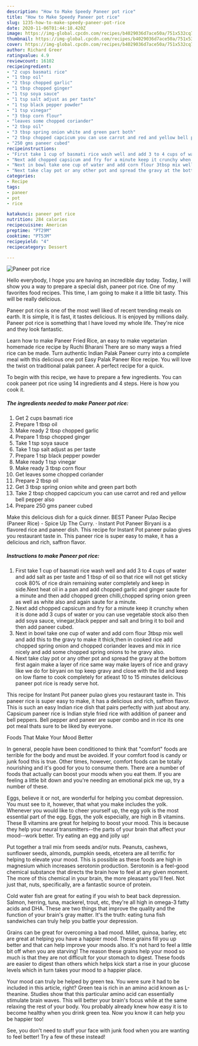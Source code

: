 ```yaml
---
description: "How to Make Speedy Paneer pot rice"
title: "How to Make Speedy Paneer pot rice"
slug: 1235-how-to-make-speedy-paneer-pot-rice
date: 2020-11-06T01:44:18.420Z
image: https://img-global.cpcdn.com/recipes/b4029036d7ace50a/751x532cq70/paneer-pot-rice-recipe-main-photo.jpg
thumbnail: https://img-global.cpcdn.com/recipes/b4029036d7ace50a/751x532cq70/paneer-pot-rice-recipe-main-photo.jpg
cover: https://img-global.cpcdn.com/recipes/b4029036d7ace50a/751x532cq70/paneer-pot-rice-recipe-main-photo.jpg
author: Richard Greer
ratingvalue: 4.9
reviewcount: 16102
recipeingredient:
- "2 cups basmati rice"
- "1 tbsp oil"
- "2 tbsp chopped garlic"
- "1 tbsp chopped ginger"
- "1 tsp soya sauce"
- "1 tsp salt adjust as per taste"
- "1 tsp black pepper powder"
- "1 tsp vinegar"
- "3 tbsp corn flour"
- "leaves some chopped coriander"
- "2 tbsp oil"
- "3 tbsp spring onion white and green part both"
- "2 tbsp chopped capcicum you can use carrot and red and yellow bell pepper also"
- "250 gms paneer cubed"
recipeinstructions:
- "First take 1 cup of basmati rice wash well and add 3 to 4 cups of water and add salt as per taste and 1 tbsp of oil so that rice will not get sticky cook 80% of rice drain remaining water completely and keep in side.Next heat oil in a pan and add chopped garlic and ginger saute for a minute and then add chopped green chilli,chopped spring onion green as well as white also and again saute for a minute."
- "Next add chopped capsicum and fry for a minute keep it crunchy when it is done add 3 cups of water or you can use vegetable stock also then add soya sauce, vinegar,black pepper and salt and bring it to boil and then add paneer cubed."
- "Next in bowl take one cup of water and add corn flour 3tbsp mix well and add this to the gravy to make it thick,then in cooked rice add chopped spring onion and chopped coriander leaves and mix in rice nicely and add some chopped spring onions to he gravy also."
- "Next take clay pot or any other pot and spread the gravy at the bottom first again make a layer of rice same way make layers of rice and gravy like we do for biryani on top keep gravy and close with the lid and keep on low flame to cook completely for atleast 10 to 15 minutes delicious paneer pot rice is ready serve hot."
categories:
- Recipe
tags:
- paneer
- pot
- rice

katakunci: paneer pot rice 
nutrition: 284 calories
recipecuisine: American
preptime: "PT29M"
cooktime: "PT53M"
recipeyield: "4"
recipecategory: Dessert

---
```



![Paneer pot rice](https://img-global.cpcdn.com/recipes/b4029036d7ace50a/751x532cq70/paneer-pot-rice-recipe-main-photo.jpg)

Hello everybody, I hope you are having an incredible day today. Today, I will show you a way to prepare a special dish, paneer pot rice. One of my favorites food recipes. This time, I am going to make it a little bit tasty. This will be really delicious.

Paneer pot rice is one of the most well liked of recent trending meals on earth. It is simple, it is fast, it tastes delicious. It is enjoyed by millions daily. Paneer pot rice is something that I have loved my whole life. They're nice and they look fantastic.

Learn how to make Paneer Fried Rice, an easy to make vegetarian homemade rice recipe by Ruchi Bharani There are so many ways a fried rice can be made. Turn authentic Indian Palak Paneer curry into a complete meal with this delicious one pot Easy Palak Paneer Rice recipe. You will love the twist on traditional palak paneer. A perfect recipe for a quick.


To begin with this recipe, we have to prepare a few ingredients. You can cook paneer pot rice using 14 ingredients and 4 steps. Here is how you cook it.

<!--inarticleads1-->

##### The ingredients needed to make Paneer pot rice:

1. Get 2 cups basmati rice
1. Prepare 1 tbsp oil
1. Make ready 2 tbsp chopped garlic
1. Prepare 1 tbsp chopped ginger
1. Take 1 tsp soya sauce
1. Take 1 tsp salt adjust as per taste
1. Prepare 1 tsp black pepper powder
1. Make ready 1 tsp vinegar
1. Make ready 3 tbsp corn flour
1. Get leaves some chopped coriander
1. Prepare 2 tbsp oil
1. Get 3 tbsp spring onion white and green part both
1. Take 2 tbsp chopped capcicum you can use carrot and red and yellow bell pepper also
1. Prepare 250 gms paneer cubed


Make this delicious dish for a quick dinner. BEST Paneer Pulao Recipe (Paneer Rice) - Spice Up The Curry. · Instant Pot Paneer Biryani is a flavored rice and paneer dish. This recipe for Instant Pot paneer pulao gives you restaurant taste in. This paneer rice is super easy to make, it has a delicious and rich, saffron flavor. 

<!--inarticleads2-->

##### Instructions to make Paneer pot rice:

1. First take 1 cup of basmati rice wash well and add 3 to 4 cups of water and add salt as per taste and 1 tbsp of oil so that rice will not get sticky cook 80% of rice drain remaining water completely and keep in side.Next heat oil in a pan and add chopped garlic and ginger saute for a minute and then add chopped green chilli,chopped spring onion green as well as white also and again saute for a minute.
1. Next add chopped capsicum and fry for a minute keep it crunchy when it is done add 3 cups of water or you can use vegetable stock also then add soya sauce, vinegar,black pepper and salt and bring it to boil and then add paneer cubed.
1. Next in bowl take one cup of water and add corn flour 3tbsp mix well and add this to the gravy to make it thick,then in cooked rice add chopped spring onion and chopped coriander leaves and mix in rice nicely and add some chopped spring onions to he gravy also.
1. Next take clay pot or any other pot and spread the gravy at the bottom first again make a layer of rice same way make layers of rice and gravy like we do for biryani on top keep gravy and close with the lid and keep on low flame to cook completely for atleast 10 to 15 minutes delicious paneer pot rice is ready serve hot.


This recipe for Instant Pot paneer pulao gives you restaurant taste in. This paneer rice is super easy to make, it has a delicious and rich, saffron flavor. This is such an easy Indian rice dish that pairs perfectly with just about any. Capsicum paneer rice is Indian style fried rice with addition of paneer and bell peppers. Bell pepper and paneer are super combo and in rice its one pot meal thats sure to be liked by everyone. 

Foods That Make Your Mood Better


In general, people have been conditioned to think that "comfort" foods are terrible for the body and must be avoided. If your comfort food is candy or junk food this is true. Other times, however, comfort foods can be totally nourishing and it's good for you to consume them. There are a number of foods that actually can boost your moods when you eat them. If you are feeling a little bit down and you're needing an emotional pick me up, try a number of these.

Eggs, believe it or not, are wonderful for helping you combat depression. You must see to it, however, that what you make includes the yolk. Whenever you would like to cheer yourself up, the egg yolk is the most essential part of the egg. Eggs, the yolk especially, are high in B vitamins. These B vitamins are great for helping to boost your mood. This is because they help your neural transmitters--the parts of your brain that affect your mood--work better. Try eating an egg and jolly up!

Put together a trail mix from seeds and/or nuts. Peanuts, cashews, sunflower seeds, almonds, pumpkin seeds, etcetera are all terrific for helping to elevate your mood. This is possible as these foods are high in magnesium which increases serotonin production. Serotonin is a feel-good chemical substance that directs the brain how to feel at any given moment. The more of this chemical in your brain, the more pleasant you'll feel. Not just that, nuts, specifically, are a fantastic source of protein.

Cold water fish are great for eating if you wish to beat back depression. Salmon, herring, tuna, mackerel, trout, etc, they're all high in omega-3 fatty acids and DHA. These are two things that improve the quality and the function of your brain's gray matter. It's the truth: eating tuna fish sandwiches can truly help you battle your depression. 

Grains can be great for overcoming a bad mood. Millet, quinoa, barley, etc are great at helping you have a happier mood. These grains fill you up better and that can help improve your moods also. It's not hard to feel a little bit off when you are starving! The reason these grains help your mood so much is that they are not difficult for your stomach to digest. These foods are easier to digest than others which helps kick start a rise in your glucose levels which in turn takes your mood to a happier place.

Your mood can truly be helped by green tea. You were sure it had to be included in this article, right? Green tea is rich in an amino acid known as L-theanine. Studies show that this particular amino acid can essentially stimulate brain waves. This will better your brain's focus while at the same relaxing the rest of your body. You probably already knew how easy it is to become healthy when you drink green tea. Now you know it can help you be happier too!

See, you don't need to stuff your face with junk food when you are wanting to feel better! Try a few of these instead!

